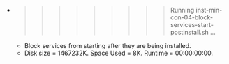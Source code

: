 * >>>>>>>>> Running inst-min-con-04-block-services-start-postinstall.sh ...
  * Block services from starting after they are being installed.
  * Disk size = 1467232K. Space Used = 8K. Runtime = 00:00:00:00.
